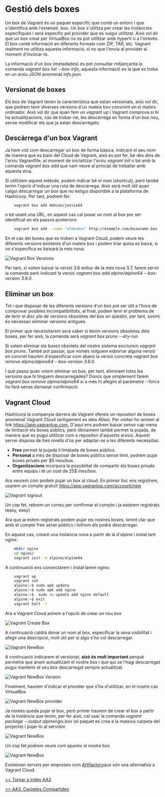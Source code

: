 # Gestió dels boxes

Un box de Vagrant és un paquet específic que conté un entorn i que s'identifica amb l'extensió .box. Un box s'utilitza per crear les instàncies específiques i serà específic pel provider que es vulgui utilitzar. Això vol dir que un box creat per VirtualBox no es pot utilitzar amb hyperV o a l'inrevès. El box conté informació en diferents formats com ZIP, TAR, etc. Vagrant realment no utilitza aquesta informació, si no que l'envia al provider al moment d'invocar-lo.

La informació d'un box (metadades) es pot consultar mitjançanta la comanda *vagrant box list --box-info*, aquesta informació es la que es troba en un arxiu JSON anomenat *info.json*.

## Versionat de boxes

Els box de Vagrant tenen la característica que estan versionats, això vol dir, que podrem tenir diverses versions d'un mateix box convivint en el mateix ordinador. Això vol dir que quan fem un *vagrant up* i Vagrant comprova si hi ha actualitzacions, cas de trobar-ne, les descarrega en forma d'un box nou, sense modificar els que ja estan descarregats.

## Descàrrega d'un box Vagrant

Ja hem vist com descarregar un box de forma bàsica, indicant el seu nom de manera que es baixi del Cloud de Vagrant, això es pot fer, bé des dins de l'arxiu Vagrantfile, al moment de inicialitzar l'arxiu *vagrant init* o bé amb la comanda *vagrant box add* que vam veure al principi de treballar amb aquesta eina.

Si utilitzem aquest mètode, podem indicar bé el nom (shortcut), però també tenim l'opció d'indicar una ruta de descàrrega. Això serà molt útil quan calgui descarregar un box que no estigui disponible a la plataforma de Hashicorp. Per tant, podrem fer:

```bash
    vagrant box add debian/jessie64
```

o bé usant una URL, en aquest cas cal posar un nom al box per ser identificat en els passos posteriors:

```bash
    vagrant box add --name "elmeubox" http://example.com/boxaname.box
```

En el cas del boxes que es troben a Vagrant Cloud, podem veure les diferents versions existents d'un mateix box i podem triar quina es baixa, si no s'especifica es baixarà la més nova.

![Vagrant Box Versions](pics/versions.png)

Per tant, si volem baixar la versió 3.6 enlloc de la més nova 3.7, farem servir la comanda però indicant la versió *vagrant box add alpine/alpine64 --box-version 3.6.0*.

## Eliminar un box

Tot i que disposar de les diferents versions d'un box pot ser útil a l'hora de comprovar posibles incompatibilitats, al final, podem tenir el problema de de tenir el disc ple de versions obsoletes del box en qüestió, per tant, sovint és necessari eliminar versions antigues.

El primer que necessitarem serà saber si tenim versions obsoletes dels boxes, per fer això, la comanda serà *vagrant box prune --dry-run*

Si volem eliminar els boxes obsolets del nostre sistema escriurem *vagrant box prune*. També pot passar, que només volguem esborrar alguna versió en concret haurem d'especificar com abans la versió concreta *vagrant box remove alpine/alpine64 --box-version 3.6.0*.

I què passa quan volem eliminar un box, per tant, eliminant totes les versions que hi tinguem descarregades? Doncs que simplement farem *vagrant box remove alpine/alpine64* si a més hi afegim el paràmetre --force ho farà sense demanar confirmació.

## Vagrant Cloud

Hashicorp la companyia darrera de Vagrant ofereix un repositori de boxes anomenat Vagrant Cloud (antigament es deia Atlas). Per visitar-ho anirem al link <https://app.vagrantup.com.> D'aquí ens podrem baixar sense cap mena de limitació els boxes públics, però òbviament també permet la pujada, de manera que es pugui utilitzar com a repositori d'aquests arxius. Aquest servei disposa de tres nivells d'ús per adaptar-se a les diferents necessitas:

* **Free** permet la pujada il·limatada de boxes públics.
* **Personal** a més de disposar de boxes públics sense límit, podrem pujar boxes privats per $5 mes/box.
* **Organitzacions** incorpora la possiblitat de compartir els boxes privats entre equips i té un cost de 25$ mes/box.

Ara veurem com podem pujar un box al cloud. En primer lloc ens registrem, usarem un compte gratuït <https://app.vagrantup.com/account/new>

![Vagrant signout](pics/signout.png)

Un cop fet, rebrem un correu per confirmar el compte i ja estarem registrats (easy, easy)

Ara que ja estem registrats podem pujar els nostres boxes, tenint clar que amb el compte free seran públics i tothom els podrà descarregar.

En aquest cas, crearé una instància nova a partir de la d'alpine i instal·laré nginx:

```bash
    mkdir nginx
    cd nginx/
    vagrant init -m alpine/alpine64
```

A continuació ens connectarem i instal·larem nginx:

```bash
    vagrant up
    vagrant ssh
    alpine:~$ sudo apk update
    alpine:~$ sudo apk add nginx
    alpine:~$  sudo rc-update add nginx default
    alpine:~$ exit
    vagrant halt -f
```

Ara a Vagrant Cloud anirem a l'opció de crear un nou box

![Vagrant Create Box](pics/newbox.png)

A continuació caldrà donar un nom al box, especificar la seva visibilitat i afegir una descripció, molt útil per si algú s'ho vol descarregar.

![Vagrant NewBox](pics/newboxdescription.png)

A continuació indicarem el versionat, **això és molt important** perquè permetrà que anem actualitzant el nostre box i que qui se l'hagi descarregat pugui mantenir el seu box descarregat sempre actualitzat.

![Vagrant NewBox Version](pics/newboxversion.png)

Finalment, haurem d'indicar el provider que s'ha d'utilitzar, en el nostre cas VirtualBox

![Vagrant NewBox provider](pics/newboxprovider1.png)

Ja només queda pujar el box, però primer haurem de crear el box a partir de la instància que tenim, per fer això, cal usar la comanda *vagrant package --output alpinengix.box*  (el paquet es crea a la mateixa carpeta del projecte) i pujar-lo al servidor.

![Vagrant NewBox](pics/newboxupload.png)

Un cop fet podrem veure com apareix el nostre box

![Vagrant NewBox](pics/boxupdated.png)

Existeixen serveis per empreses com [Artifactory](https://jfrog.com/artifactory/)que són una alternativa a Vagrant Cloud.

[<< Tornar a índex AA3](../README.md)

[>> AA3. Carpetes Compartides](../T5)